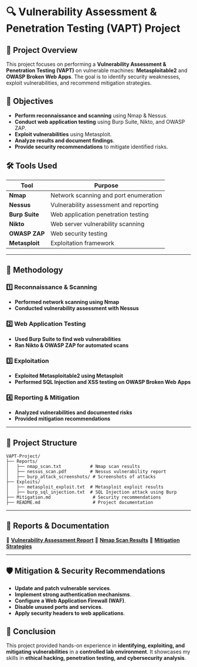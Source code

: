 # 🔍 Vulnerability Assessment & Penetration Testing (VAPT) Project

## 📌 Project Overview
This project focuses on performing a **Vulnerability Assessment & Penetration Testing (VAPT)** on vulnerable machines: **Metasploitable2** and **OWASP Broken Web Apps**. The goal is to identify security weaknesses, exploit vulnerabilities, and recommend mitigation strategies.

## 🎯 Objectives
- **Perform reconnaissance and scanning** using Nmap & Nessus.
- **Conduct web application testing** using Burp Suite, Nikto, and OWASP ZAP.
- **Exploit vulnerabilities** using Metasploit.
- **Analyze results and document findings**.
- **Provide security recommendations** to mitigate identified risks.

## 🛠️ Tools Used
| Tool            | Purpose |
|---------------|----------|
| **Nmap**      | Network scanning and port enumeration |
| **Nessus**    | Vulnerability assessment and reporting |
| **Burp Suite** | Web application penetration testing |
| **Nikto**     | Web server vulnerability scanning |
| **OWASP ZAP** | Web security testing |
| **Metasploit** | Exploitation framework |

---

## 🚀 Methodology
### **1️⃣ Reconnaissance & Scanning**
- **Performed network scanning using Nmap**
- **Conducted vulnerability assessment with Nessus**

### **2️⃣ Web Application Testing**
- **Used Burp Suite to find web vulnerabilities**
- **Ran Nikto & OWASP ZAP for automated scans**

### **3️⃣ Exploitation**
- **Exploited Metasploitable2 using Metasploit**
- **Performed SQL Injection and XSS testing on OWASP Broken Web Apps**

### **4️⃣ Reporting & Mitigation**
- **Analyzed vulnerabilities and documented risks**
- **Provided mitigation recommendations**

---

## 📂 Project Structure
```
VAPT-Project/
├── Reports/
│   ├── nmap_scan.txt           # Nmap scan results
│   ├── nessus_scan.pdf         # Nessus vulnerability report
│   ├── burp_attack_screenshots/ # Screenshots of attacks
├── Exploits/
│   ├── metasploit_exploit.txt  # Metasploit exploit results
│   ├── burp_sql_injection.txt  # SQL Injection attack using Burp
├── Mitigation.md                # Security recommendations
├── README.md                    # Project documentation
```

---

## 📜 Reports & Documentation
📜 **[Vulnerability Assessment Report](./Reports/nessus_scan.pdf)**
📜 **[Nmap Scan Results]([./Reports/nmap_scan.txt](https://github.com/KADALIGANGADHAR/Nmap-Scan/commit/401bc66fb8096a9e07f19cb1a49680b9c84d53ea#commitcomment-154345413))**
📜 **[Mitigation Strategies](./Mitigation.md)**

---

## 🛡️ Mitigation & Security Recommendations
- **Update and patch vulnerable services**.
- **Implement strong authentication mechanisms**.
- **Configure a Web Application Firewall (WAF)**.
- **Disable unused ports and services**.
- **Apply security headers to web applications**.



## 📌 Conclusion
This project provided hands-on experience in **identifying, exploiting, and mitigating vulnerabilities** in a **controlled lab environment**. It showcases my skills in **ethical hacking, penetration testing, and cybersecurity analysis**.



